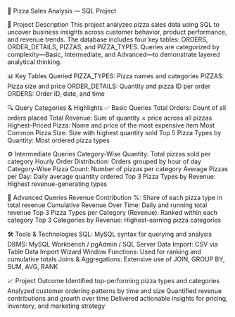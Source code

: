 🍕 Pizza Sales Analysis — SQL Project

🎯 Project Description
This project analyzes pizza sales data using SQL to uncover business insights across customer behavior, product performance, and revenue trends. 
The database includes four key tables: ORDERS, ORDER_DETAILS, PIZZAS, and PIZZA_TYPES. Queries are categorized by complexity—Basic, Intermediate, and Advanced—to demonstrate layered analytical thinking.

📊 Key Tables Queried
PIZZA_TYPES: Pizza names and categories
PIZZAS: Pizza size and price
ORDER_DETAILS: Quantity and pizza ID per order
ORDERS: Order ID, date, and time

🔍 Query Categories & Highlights
✅ Basic Queries
Total Orders: Count of all orders placed
Total Revenue: Sum of quantity × price across all pizzas
Highest-Priced Pizza: Name and price of the most expensive item
Most Common Pizza Size: Size with highest quantity sold
Top 5 Pizza Types by Quantity: Most ordered pizza types

⚙️ Intermediate Queries
Category-Wise Quantity: Total pizzas sold per category
Hourly Order Distribution: Orders grouped by hour of day
Category-Wise Pizza Count: Number of pizzas per category
Average Pizzas per Day: Daily average quantity ordered
Top 3 Pizza Types by Revenue: Highest revenue-generating types

🧠 Advanced Queries
Revenue Contribution %: Share of each pizza type in total revenue
Cumulative Revenue Over Time: Daily and running total revenue
Top 3 Pizza Types per Category (Revenue): Ranked within each category
Top 3 Categories by Revenue: Highest-earning pizza categories

🛠️ Tools & Technologies
SQL: MySQL syntax for querying and analysis
DBMS: MySQL Workbench / pgAdmin / SQL Server
Data Import: CSV via Table Data Import Wizard
Window Functions: Used for ranking and cumulative totals
Joins & Aggregations: Extensive use of JOIN, GROUP BY, SUM, AVG, RANK

📈 Project Outcome
Identified top-performing pizza types and categories
Analyzed customer ordering patterns by time and size
Quantified revenue contributions and growth over time
Delivered actionable insights for pricing, inventory, and marketing strategy
